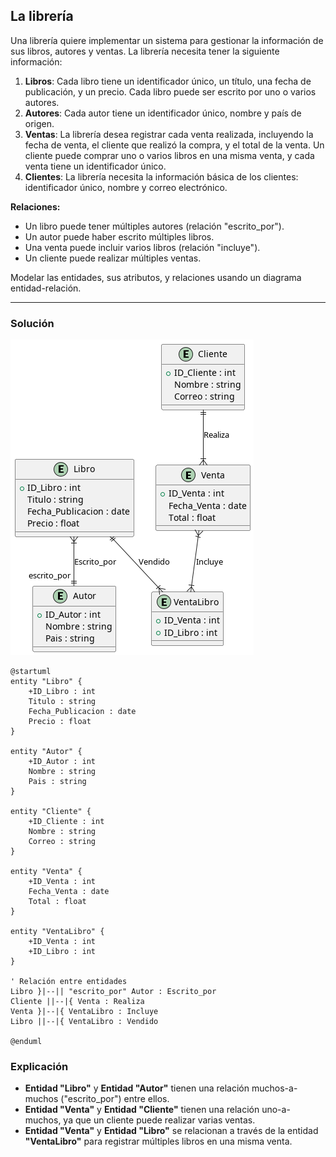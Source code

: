 
## La librería

Una librería quiere implementar un sistema para gestionar la información de sus libros, autores y ventas. La librería necesita tener la siguiente información:

1. **Libros**: Cada libro tiene un identificador único, un título, una fecha de publicación, y un precio. Cada libro puede ser escrito por uno o varios autores.
2. **Autores**: Cada autor tiene un identificador único, nombre y país de origen.
3. **Ventas**: La librería desea registrar cada venta realizada, incluyendo la fecha de venta, el cliente que realizó la compra, y el total de la venta. Un cliente puede comprar uno o varios libros en una misma venta, y cada venta tiene un identificador único.
4. **Clientes**: La librería necesita la información básica de los clientes: identificador único, nombre y correo electrónico.

**Relaciones:**
- Un libro puede tener múltiples autores (relación "escrito_por").
- Un autor puede haber escrito múltiples libros.
- Una venta puede incluir varios libros (relación "incluye").
- Un cliente puede realizar múltiples ventas.

Modelar las entidades, sus atributos, y relaciones usando un diagrama entidad-relación.

---

### Solución 

![Solución](out/01-libros/01-libros.png)

```plantuml
@startuml
entity "Libro" {
    +ID_Libro : int
    Titulo : string
    Fecha_Publicacion : date
    Precio : float
}

entity "Autor" {
    +ID_Autor : int
    Nombre : string
    Pais : string
}

entity "Cliente" {
    +ID_Cliente : int
    Nombre : string
    Correo : string
}

entity "Venta" {
    +ID_Venta : int
    Fecha_Venta : date
    Total : float
}

entity "VentaLibro" {
    +ID_Venta : int
    +ID_Libro : int
}

' Relación entre entidades
Libro }|--|| "escrito_por" Autor : Escrito_por
Cliente ||--|{ Venta : Realiza
Venta }|--|{ VentaLibro : Incluye
Libro ||--|{ VentaLibro : Vendido

@enduml
```

### Explicación

- **Entidad "Libro"** y **Entidad "Autor"** tienen una relación muchos-a-muchos ("escrito_por") entre ellos.
- **Entidad "Venta"** y **Entidad "Cliente"** tienen una relación uno-a-muchos, ya que un cliente puede realizar varias ventas.
- **Entidad "Venta"** y **Entidad "Libro"** se relacionan a través de la entidad **"VentaLibro"** para registrar múltiples libros en una misma venta.

